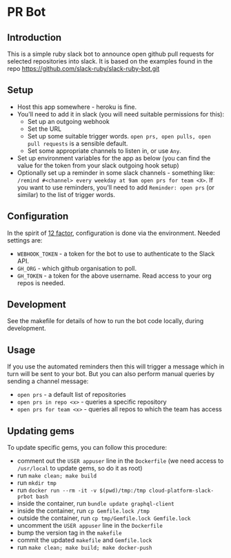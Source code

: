 PR Bot
======

Introduction
------------

This is a simple ruby slack bot to announce open github pull requests for
selected repositories into slack.  It is based on the examples found in the
repo https://github.com/slack-ruby/slack-ruby-bot.git

Setup
-----

  * Host this app somewhere - heroku is fine.
  * You'll need to add it in slack (you will need suitable permissions for this):
    * Set up an outgoing webhook
    * Set the URL
    * Set up some suitable trigger words. `open prs, open pulls, open pull requests` is a sensible default.
    * Set some appropriate channels to listen in, or use `Any`.
  * Set up environment variables for the app as below (you can find the value for the token from your slack outgoing hook setup)
  * Optionally set up a reminder in some slack channels - something like: `/remind #<channel> every weekday at 9am open prs for team <X>`. If you want to use reminders, you'll need to add `Reminder: open prs` (or similar) to the list of trigger words.

Configuration
-------------
In the spirit of [12 factor](https://12factor.net/config), configuration is
done via the environment.  Needed settings are:

  * `WEBHOOK_TOKEN` - a token for the bot to use to authenticate to the Slack API.
  * `GH_ORG` - which github organisation to poll.
  * `GH_TOKEN` - a token for the above username. Read access to your org repos is needed.

Development
-----------
See the makefile for details of how to run the bot code locally, during development.

Usage
-----

If you use the automated reminders then this will trigger a message which in turn will be sent to your bot.  But you can also perform manual queries by sending a channel message:

  * `open prs` - a default list of repositories
  * `open prs in repo <x>` - queries a specific repository
  * `open prs for team <x>` - queries all repos to which the team has access

Updating gems
-------------

To update specific gems, you can follow this procedure:

* comment out the `USER appuser` line in the `Dockerfile` (we need access to `/usr/local` to update gems, so do it as root)
* run `make clean; make build`
* run `mkdir tmp`
* run `docker run --rm -it -v $(pwd)/tmp:/tmp cloud-platform-slack-prbot bash`
* inside the container, run `bundle update graphql-client`
* inside the container, run `cp Gemfile.lock /tmp`
* outside the container, run `cp tmp/Gemfile.lock Gemfile.lock`
* uncomment the `USER appuser` line in the `Dockerfile`
* bump the version tag in the `makefile`
* commit the updated `makefile` and `Gemfile.lock`
* run `make clean; make build; make docker-push`
